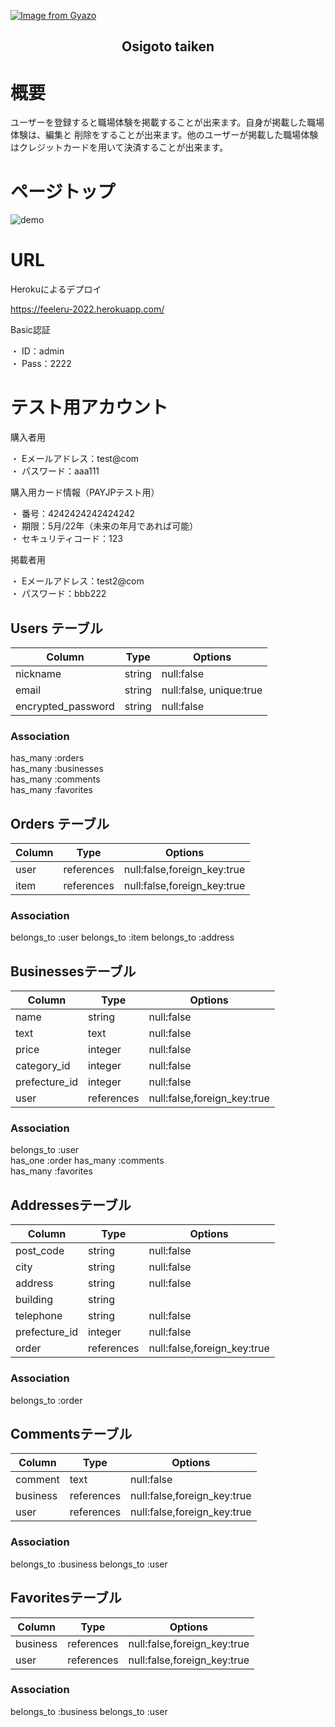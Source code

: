 [![Image from Gyazo](https://i.gyazo.com/017441fb07c19dc8b480dd940ad05a15.jpg)](https://gyazo.com/017441fb07c19dc8b480dd940ad05a15)

<h2 align="center">Osigoto taiken</h2>

# 概要
ユーザーを登録すると職場体験を掲載することが出来ます。自身が掲載した職場体験は、編集と
削除をすることが出来ます。他のユーザーが掲載した職場体験はクレジットカードを用いて決済することが出来ます。

# ページトップ　　
![demo](https://gyazo.com/a73b974246267f6dc5639d51b8ae4685)

# URL  
Herokuによるデプロイ  
  
https://feeleru-2022.herokuapp.com/  
  
Basic認証  
  
・ ID：admin  
・ Pass：2222  
  
# テスト用アカウント  
購入者用  
  
・ Eメールアドレス：test@com  
・ パスワード：aaa111  
  
購入用カード情報（PAYJPテスト用）  
  
・ 番号：4242424242424242  
・ 期限：5月/22年（未来の年月であれば可能）  
・ セキュリティコード：123  
  
掲載者用  
  
・ Eメールアドレス：test2@com  
・ パスワード：bbb222  

## Users テーブル

|Column|Type|Options|
|------|----|-------|
|nickname       |string|null:false|
|email          |string|null:false, unique:true|
|encrypted_password |string|null:false|

### Association

has_many :orders  
has_many :businesses  
has_many :comments  
has_many :favorites  

## Orders テーブル

|Column|Type|Options|
|------|----|-------|
|user   |references|null:false,foreign_key:true|
|item   |references|null:false,foreign_key:true|

### Association
belongs_to :user
belongs_to :item
belongs_to :address

## Businessesテーブル
|Column|Type|Options|
|------|----|-------|
|name            |string|null:false|
|text            |text  |null:false|
|price           |integer|null:false|
|category_id     |integer|null:false|
|prefecture_id   |integer|null:false|
|user   |references|null:false,foreign_key:true|

### Association
belongs_to :user  
has_one :order
has_many :comments  
has_many :favorites

## Addressesテーブル
|Column|Type|Options|
|------|----|-------|
|post_code      |string|null:false|
|city           |string|null:false|
|address        |string|null:false|
|building       |string|          |
|telephone      |string|null:false|
|prefecture_id  |integer|null:false|
|order   |references|null:false,foreign_key:true|

### Association
belongs_to :order

## Commentsテーブル
|Column|Type|Options|
|------|----|-------|
|comment|text|null:false|
|business   |references|null:false,foreign_key:true|
|user   |references|null:false,foreign_key:true|

### Association
belongs_to :business
belongs_to :user

## Favoritesテーブル
|Column|Type|Options|
|------|----|-------|
|business   |references|null:false,foreign_key:true|
|user   |references|null:false,foreign_key:true|

### Association
belongs_to :business
belongs_to :user
